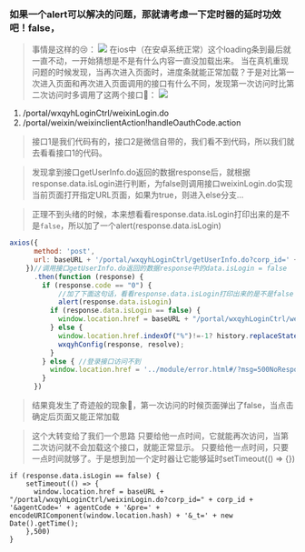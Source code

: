 ### 如果一个alert可以解决的问题，那就请考虑一下定时器的延时功效吧！false，
> 事情是这样的😢：
> ![](https://user-gold-cdn.xitu.io/2020/5/21/17234f6eadf04455?w=436&h=931&f=png&s=152306)
> 在ios中（在安卓系统正常）这个loading条到最后就一直不动，一开始猜想是不是有什么内容一直没加载出来。
> 当在真机重现问题的时候发现，当再次进入页面时，进度条就能正常加载？于是对比第一次进入页面和再次进入页面调用的接口有什么不同，发现第一次访问时比第二次访问时多调用了这两个接口🤔：
> ![](https://user-gold-cdn.xitu.io/2020/5/21/17234fa30e638e1a?w=859&h=286&f=png&s=67476)
1. /portal/wxqyhLoginCtrl/weixinLogin.do
2. /portal/weixin/weixinclientAction!handleOauthCode.action

>接口1是我们代码有的，接口2是微信自带的，我们看不到代码，所以我们就去看看接口1的代码。

>发现拿到接口getUserInfo.do返回的数据response后，就根据response.data.isLogin进行判断，为false则调用接口weixinLogin.do实现当前页面打开指定URL页面，如果为true，则进入else分支...

>正理不到头绪的时候，本来想看看response.data.isLogin打印出来的是不是`false`，所以加了一个alert(response.data.isLogin)
```JavaScript
axios({
      method: 'post',
      url: baseURL + '/portal/wxqyhLoginCtrl/getUserInfo.do?corp_id=' + corp_id + '&agentCode=' + agentCode
    })//调用接口getUserInfo.do返回的数据response中的data.isLogin = false
      .then(function (response) {
        if (response.code == "0") {
            //加了下面这句话，看看response.data.isLogin打印出来的是不是false
            alert(response.data.isLogin)
          if (response.data.isLogin == false) {
            window.location.href = baseURL + "/portal/wxqyhLoginCtrl/weixinLogin.do?corp_id=" + corp_id + '&agentCode=' + agentCode + '&pre=' + encodeURIComponent(window.location.hash);
          } else {
            window.location.href.indexOf("%")!=-1? history.replaceState(null,"",decodeURIComponent(window.location.href)):"";
            wxqyhConfig(response, resolve);
          }
        } else { //登录接口访问不到
          window.location.href = '../module/error.html#/?msg=500NoResponse';
        }
      })
```
>结果竟发生了奇迹般的现象🤔，第一次访问的时候页面弹出了false，当点击确定后页面又能正常加载

>这个大转变给了我们一个思路
>只要给他一点时间，它就能再次访问，当第二次访问就不会加载这个接口，就能正常显示。
>只要给他一点时间，只要一点时间就够了。于是想到加一个定时器让它能够延时setTimeout(() => {})
```
if (response.data.isLogin == false) {
    setTimeout(() => {
      window.location.href = baseURL + "/portal/wxqyhLoginCtrl/weixinLogin.do?corp_id=" + corp_id + '&agentCode=' + agentCode + '&pre=' + encodeURIComponent(window.location.hash) + '&_t=' + new Date().getTime();
    },500)
} 
```